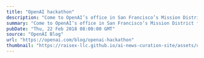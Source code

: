 ```yaml
---
title: "OpenAI hackathon"
description: "Come to OpenAI’s office in San Francisco’s Mission District for talks and a hackathon on Saturday, March 3rd."
summary: "Come to OpenAI’s office in San Francisco’s Mission District for talks and a hackathon on Saturday, March 3rd."
pubDate: "Thu, 22 Feb 2018 08:00:00 GMT"
source: "OpenAI Blog"
url: "https://openai.com/blog/openai-hackathon"
thumbnail: "https://raisex-llc.github.io/ai-news-curation-site/assets/openai_logo.png"
---
```


